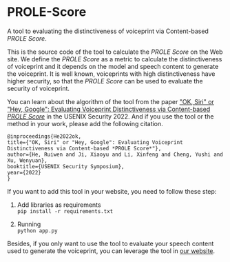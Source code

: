 # PROLE-Score
A tool to evaluating the distinctiveness of voiceprint via Content-based *PROLE Score*.
 
This is the source code of the tool to calculate the *PROLE Score* on the Web site. We define the *PROLE Score* as a metric to calculate the distinctiveness of voiceprint and it depends on the model and speech content to generate the voiceprint. It is well known, voiceprints with high distinctiveness have higher security, so that the *PROLE Score* can be used to evaluate the security of voiceprint. 
 
You can learn about the algorithm of the tool from the paper ["OK, Siri" or "Hey, Google": Evaluating Voiceprint Distinctiveness via Content-based *PROLE Score*](https://www.usenix.org/conference/usenixsecurity22/presentation/he-ruiwen) in the USENIX Security 2022. And if you use the tool or the method in your work, please add the following citation.
 
    @inproceedings{He2022ok,
    title={"OK, Siri" or "Hey, Google": Evaluating Voiceprint Distinctiveness via Content-based *PROLE Score*"},
    author={He, Ruiwen and Ji, Xiaoyu and Li, Xinfeng and Cheng, Yushi and Xu, Wenyuan},
    booktitle={USENIX Security Symposium},
    year={2022}
    }

If you want to add this tool in your website, you need to follow these step:
1. Add libraries as requirements  
```pip install -r requirements.txt```
 
2. Running  
```python app.py```

Besides, if you only want to use the tool to evaluate your speech content used to generate the voiceprint, you can leverage the tool in [our website](https://sites.google.com/view/voiceprint-sec).


